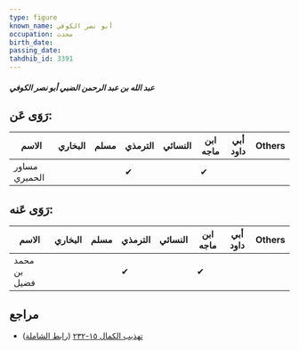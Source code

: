 ```yaml
---
type: figure
known_name: أبو نصر الكوفي
occupation: محدث
birth_date:
passing_date:
tahdhib_id: 3391
---
```

##### عبد الله بن عبد الرحمن الضبي أبو نصر الكوفي

## رَوَى عَن:
| الاسم         | البخاري | مسلم | الترمذي | النسائي | ابن ماجه | أبي داود | Others |
| ------------- | ------- | ---- | ------- | ------- | -------- | -------- | ------ |
| مساور الحميري |         |      | ✔       |         | ✔        |          |        |
## رَوَى عَنه:
| الاسم        | البخاري | مسلم | الترمذي | النسائي | ابن ماجه | أبي داود | Others |
| ------------ | ------- | ---- | ------- | ------- | -------- | -------- | ------ |
| محمد بن فضيل |         |      | ✔       |         | ✔        |          |        |
## مراجع
- [تهذيب الكمال ١٥-٢٣٢](obsidian://open?vault=Tahdhib-al-Kamal&file=Figures/٣٣٩١-عبد%20الله%20بن%20عبد%20الرحمن%20الضبي%20أبو%20نصر%20الكوفي) ([رابط الشاملة](https://shamela.ws/book/3722/7716))